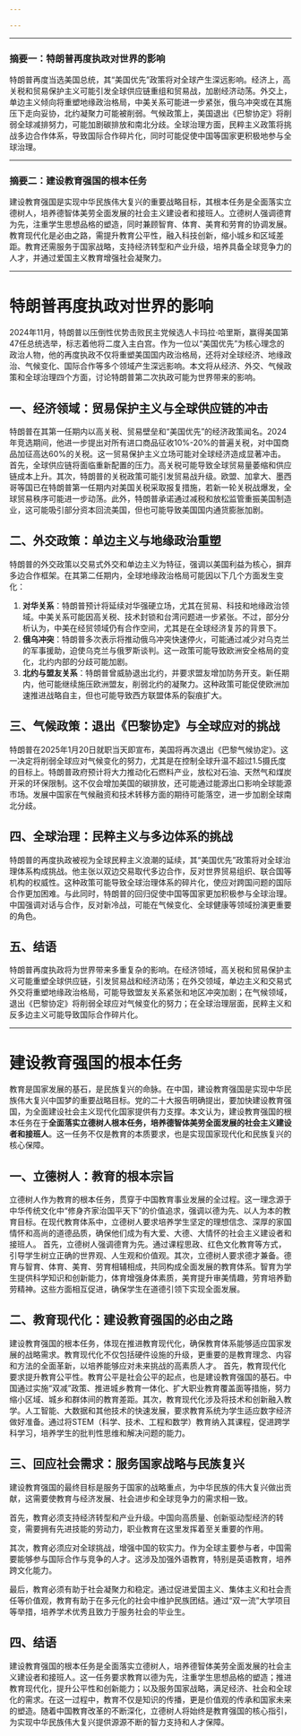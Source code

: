 ```yaml
---

---
```

--- 
### 摘要一：特朗普再度执政对世界的影响

特朗普再度当选美国总统，其“美国优先”政策将对全球产生深远影响。经济上，高关税和贸易保护主义可能引发全球供应链重组和贸易战，加剧经济动荡。外交上，单边主义倾向将重塑地缘政治格局，中美关系可能进一步紧张，俄乌冲突或在其施压下走向妥协，北约凝聚力可能被削弱。气候政策上，美国退出《巴黎协定》将削弱全球减排努力，可能加剧碳排放和南北分歧。全球治理方面，民粹主义政策将挑战多边合作体系，导致国际合作碎片化，同时可能促使中国等国家更积极地参与全球治理。

---

### 摘要二：建设教育强国的根本任务

建设教育强国是实现中华民族伟大复兴的重要战略目标，其根本任务是全面落实立德树人，培养德智体美劳全面发展的社会主义建设者和接班人。立德树人强调德育为先，注重学生思想品格的塑造，同时兼顾智育、体育、美育和劳育的协调发展。教育现代化是必由之路，需提升教育公平性，融入科技创新，缩小城乡和区域差距。教育还需服务于国家战略，支持经济转型和产业升级，培养具备全球竞争力的人才，并通过爱国主义教育增强社会凝聚力。

--- 
# 特朗普再度执政对世界的影响

2024年11月，特朗普以压倒性优势击败民主党候选人卡玛拉·哈里斯，赢得美国第47任总统选举，标志着他将二度入主白宫。作为一位以“美国优先”为核心理念的政治人物，他的再度执政不仅将重塑美国国内政治格局，还将对全球经济、地缘政治、气候变化、国际合作等多个领域产生深远影响。本文将从经济、外交、气候政策和全球治理四个方面，讨论特朗普第二次执政可能为世界带来的影响。

## 一、经济领域：贸易保护主义与全球供应链的冲击

特朗普在其第一任期内以高关税、贸易壁垒和“美国优先”的经济政策闻名。2024年竞选期间，他进一步提出对所有进口商品征收10%-20%的普遍关税，对中国商品加征高达60%的关税。这一贸易保护主义立场可能对全球经济造成显著冲击。首先，全球供应链将面临重新配置的压力。高关税可能导致全球贸易量萎缩和供应链成本上升。其次，特朗普的关税政策可能引发贸易战升级。欧盟、加拿大、墨西哥等国已在特朗普第一任期内对美国关税采取报复措施，若新一轮关税战爆发，全球贸易秩序可能进一步动荡。此外，特朗普承诺通过减税和放松监管重振美国制造业，这可能吸引部分资本回流美国，但也可能导致美国国内通货膨胀加剧。

## 二、外交政策：单边主义与地缘政治重塑

特朗普的外交政策以交易式外交和单边主义为特征，强调以美国利益为核心，摒弃多边合作框架。在其第二任期内，全球地缘政治格局可能因以下几个方面发生变化：
1. **对华关系**：特朗普预计将延续对华强硬立场，尤其在贸易、科技和地缘政治领域。中美关系可能因高关税、技术封锁和台湾问题进一步紧张。不过，部分分析认为，中美在经贸领域仍有合作空间，尤其是在全球经济复苏的背景下。
2. **俄乌冲突**：特朗普多次表示将推动俄乌冲突快速停火，可能通过减少对乌克兰的军事援助，迫使乌克兰与俄罗斯谈判。这一政策可能导致欧洲安全格局的变化，北约内部的分歧可能加剧。
3. **北约与盟友关系**：特朗普曾威胁退出北约，并要求盟友增加防务开支。新任期内，他可能继续施压欧洲盟友，削弱北约的凝聚力。这种政策可能促使欧洲加速推进战略自主，但也可能导致西方联盟体系的裂痕扩大。
## 三、气候政策：退出《巴黎协定》与全球应对的挑战

特朗普在2025年1月20日就职当天即宣布，美国将再次退出《巴黎气候协定》。这一决定将削弱全球应对气候变化的努力，尤其是在控制全球升温不超过1.5摄氏度的目标上。特朗普政府预计将大力推动化石燃料产业，放松对石油、天然气和煤炭开采的环保限制。这不仅会增加美国的碳排放，还可能通过能源出口影响全球能源市场。发展中国家在气候融资和技术转移方面的期待可能落空，进一步加剧全球南北分歧。
## 四、全球治理：民粹主义与多边体系的挑战

特朗普的再度执政被视为全球民粹主义浪潮的延续，其“美国优先”政策将对全球治理体系构成挑战。他主张以双边交易取代多边合作，反对世界贸易组织、联合国等机构的权威性。这种政策可能导致全球治理体系的碎片化，使应对跨国问题的国际合作更加困难。与此同时，特朗普的回归促使中国等国家更加积极参与全球治理。中国强调对话与合作，反对新冷战，可能在气候变化、全球健康等领域扮演更重要的角色。
## 五、结语

特朗普再度执政将为世界带来多重复杂的影响。在经济领域，高关税和贸易保护主义可能重塑全球供应链，引发贸易战和经济动荡；在外交领域，单边主义和交易式外交将重塑地缘政治格局，可能导致盟友关系紧张和地区冲突加剧；在气候领域，退出《巴黎协定》将削弱全球应对气候变化的努力；在全球治理层面，民粹主义和反多边主义可能导致国际合作碎片化。

--- 

# 建设教育强国的根本任务

教育是国家发展的基石，是民族复兴的命脉。在中国，建设教育强国是实现中华民族伟大复兴中国梦的重要战略目标。党的二十大报告明确提出，要加快建设教育强国，为全面建设社会主义现代化国家提供有力支撑。本文认为，建设教育强国的根本任务在于**全面落实立德树人根本任务，培养德智体美劳全面发展的社会主义建设者和接班人**。这一任务不仅是教育的本质要求，也是实现国家现代化和民族复兴的核心保障。
## 一、立德树人：教育的根本宗旨

立德树人作为教育的根本任务，贯穿于中国教育事业发展的全过程。这一理念源于中华传统文化中“修身齐家治国平天下”的价值追求，强调以德为先、以人为本的教育目标。在现代教育体系中，立德树人要求培养学生坚定的理想信念、深厚的家国情怀和高尚的道德品质，确保他们成为有大爱、大德、大情怀的社会主义建设者和接班人。
首先，立德树人强调德育为先。通过课程思政、红色文化教育等方式，引导学生树立正确的世界观、人生观和价值观。其次，立德树人要求德才兼备。德育与智育、体育、美育、劳育相辅相成，共同构成全面发展的教育体系。智育为学生提供科学知识和创新能力，体育增强身体素质，美育提升审美情趣，劳育培养勤劳精神。这些方面相互促进，确保学生在道德引领下实现全面发展。

## 二、教育现代化：建设教育强国的必由之路

建设教育强国的根本任务，体现在推进教育现代化，确保教育体系能够适应国家发展的战略需求。教育现代化不仅包括硬件设施的升级，更重要的是教育理念、内容和方法的全面革新，以培养能够应对未来挑战的高素质人才。
首先，教育现代化要求提升教育公平性。教育公平是社会公平的起点，也是建设教育强国的基石。中国通过实施“双减”政策、推进城乡教育一体化、扩大职业教育覆盖面等措施，努力缩小区域、城乡和群体间的教育差距。其次，教育现代化涉及将技术和创新融入教学。人工智能、大数据和其他技术的快速发展，要求教育系统为学生适应数字经济做好准备。通过将STEM（科学、技术、工程和数学）教育纳入其课程，促进跨学科学习，培养学生的批判性思维和解决问题的能力。

## 三、回应社会需求：服务国家战略与民族复兴

建设教育强国的最终目标是服务于国家的战略重点，为中华民族的伟大复兴做出贡献，这需要使教育与经济发展、社会进步和全球竞争力的需求相一致。

首先，教育必须支持经济转型和产业升级。中国向高质量、创新驱动型经济的转变，需要拥有先进技能的劳动力，职业教育在这里发挥着至关重要的作用。

其次，教育必须应对全球挑战，增强中国的软实力。作为全球主要参与者，中国需要能够参与国际合作与竞争的人才。这涉及加强外语教育，特别是英语教育，培养跨文化能力。

最后，教育必须有助于社会凝聚力和稳定。通过促进爱国主义、集体主义和社会责任等价值观，教育有助于在多元化的社会中维护民族团结。通过“双一流”大学项目等举措，培养学术优秀且致力于服务社会的毕业生。

## 四、结语

建设教育强国的根本任务是全面落实立德树人，培养德智体美劳全面发展的社会主义建设者和接班人。这一任务要求教育以德为先，注重学生思想品格的塑造；推进教育现代化，提升公平性和创新能力；以及服务国家战略，满足经济、社会和全球化的需求。在这一过程中，教育不仅是知识的传播，更是价值观的传承和国家未来的塑造。随着中国教育改革的不断深化，立德树人将始终是教育强国的核心指引，为实现中华民族伟大复兴提供源源不断的智力支持和人才保障。